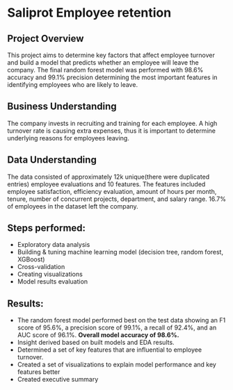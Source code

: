# Saliprot Employee retention 

## Project Overview
This project aims to determine key factors that affect employee turnover and build a model that predicts whether an employee will leave the company. The final random forest model was performed with 98.6% accuracy and 99.1% precision determining the most important features in identifying employees who are likely to leave. 

## Business Understanding 
The company invests in recruiting and training for each employee. A high turnover rate is causing extra expenses, thus it is important to determine underlying reasons for employees leaving.

## Data Understanding 
The data consisted of approximately 12k unique(there were duplicated entries) employee evaluations and 10 features. The features included employee satisfaction, efficiency evaluation, amount of hours per month, tenure, number of concurrent projects, department, and salary range. 16.7% of employees in the dataset left the company.

## Steps performed:
- Exploratory data analysis
- Building & tuning machine learning model (decision tree, random forest, XGBoost)
- Cross-validation
- Creating visualizations
- Model results evaluation

## Results:
- The random forest model performed best on the test data showing an F1 score of 95.6%, a precision score of 99.1%, a recall of 92.4%, and an AUC score of 96.1%. **Overall model accuracy of 98.6%.**
- Insight derived based on built models and EDA results.
- Determined a set of key features that are influential to employee turnover.
- Created a set of visualizations to explain model performance and key features better
- Created executive summary 






